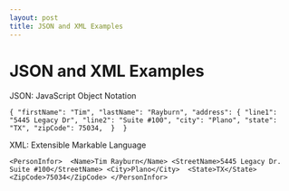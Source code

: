```yaml
---
layout: post
title: JSON and XML Examples
---
```


# JSON and XML Examples

JSON: JavaScript Object Notation

`{
"firstName": "Tim",
"lastName": "Rayburn",
"address": {
"line1": "5445 Legacy Dr",
"line2": "Suite #100",
"city": "Plano",
"state": "TX",
"zipCode": 75034, 
 } 
}`

XML: Extensible Markable Language

`<PersonInfor> 
<Name>Tim Rayburn</Name>
<StreetName>5445 Legacy Dr. Suite #100</StreetName>
<City>Plano</City> 
<State>TX</State>
<ZipCode>75034</ZipCode>
</PersonInfor>`

